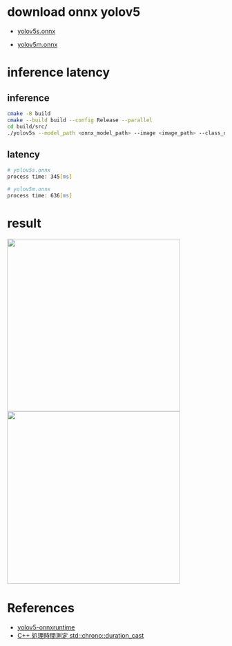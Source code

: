 
# download onnx yolov5 

- [yolov5s.onnx](https://drive.google.com/file/d/1Nddq8H-EAIE8Acpc3voMfgjVbZZmv6mf/view?usp=sharing)

- [yolov5m.onnx](https://drive.google.com/file/d/15wMVTwhLTcw1nXvy-2RCCAJq1Vq-2ePe/view?usp=sharing)

# inference latency

## inference
```zsh
cmake -B build
cmake --build build --config Release --parallel
cd build/src/
./yolov5s --model_path <onnx_model_path> --image <image_path> --class_names <class_name_file_path>
```

## latency
```zsh
# yolov5s.onnx
process time: 345[ms]

# yolov5m.onnx
process time: 636[ms]
```


# result

<img src="https://user-images.githubusercontent.com/48679574/163200869-53da354d-1e53-47aa-866f-43fa91fae1b4.jpg" width="400px"><img src="https://user-images.githubusercontent.com/48679574/163200877-76e7487e-905a-4b2e-99b8-be27144cbeea.jpg" width="400px">


# References
- [yolov5-onnxruntime](https://github.com/itsnine/yolov5-onnxruntime)
- [C++ 処理時間測定 std::chrono::duration_cast](https://qiita.com/maech/items/7d31148df18cf1a6d2d9)
